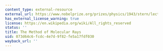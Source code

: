 ```yaml
---
content_type: external-resource
external_url: https://www.nobelprize.org/prizes/physics/1943/stern/lecture/
has_external_license_warning: true
license: https://en.wikipedia.org/wiki/All_rights_reserved
status: ''
title: The Method of Molecular Rays
uid: 073d64c6-fcdc-4e7d-9f82-fe5a17fdf030
wayback_url: ''
---
```


